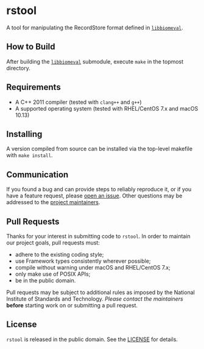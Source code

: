 rstool
======
A tool for manipulating the RecordStore format defined in [`libbiomeval`][1].

How to Build
------------
After building the [`libbiomeval`][1] submodule, execute `make` in the topmost
directory.

Requirements
------------
 * A C++ 2011 compiler (tested with `clang++` and `g++`)
 * A supported operating system (tested with RHEL/CentOS 7.x and macOS 10.13)

Installing
----------
A version compiled from source can be installed via the top-level makefile with
`make install`.

Communication
-------------
If you found a bug and can provide steps to reliably reproduce it, or if you
have a feature request, please
[open an issue](https://github.com/usnistgov/rstool/issues). Other questions may
be addressed to the [project maintainers](mailto:beframework@nist.gov).

Pull Requests
-------------
Thanks for your interest in submitting code to `rstool`. In order to maintain
our project goals, pull requests must:

 * adhere to the existing coding style;
 * use Framework types consistently wherever possible;
 * compile without warning under macOS and RHEL/CentOS 7.x;
 * only make use of POSIX APIs;
 * be in the public domain.

Pull requests may be subject to additional rules as imposed by the National
Institute of Standards and Technology. *Please contact the maintainers*
**before** starting work on or submitting a pull request.

License
-------
`rstool` is released in the public domain. See the
[LICENSE](https://github.com/usnistgov/rstool/blob/master/LICENSE.md)
for details.

[1]: https://github.com/usnistgov/libbiomeval/

